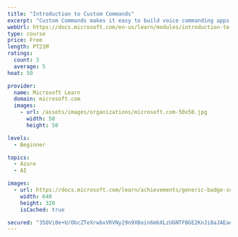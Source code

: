 ```yaml
---
title: "Introduction to Custom Commands"
excerpt: "Custom Commands makes it easy to build voice commanding apps optimized for voice-first interaction experiences. It provides a straightforward authoring and hosting experience on a single interface, helping you to focus on building the best solution for your voice-commanding scenarios."
webUrl: https://docs.microsoft.com/en-us/learn/modules/introduction-to-custom-commands/
type: course
price: Free
length: PT21M
ratings:
  count: 3
  average: 5
heat: 50

provider:
  name: Microsoft Learn
  domain: microsoft.com
  images:
    - url: /assets/images/organizations/microsoft.com-50x50.jpg
      width: 50
      height: 50

levels:
  - Beginner

topics:
  - Azure
  - AI

images:
  - url: https://docs.microsoft.com/learn/achievements/generic-badge-social.png
    width: 640
    height: 320
    isCached: true

secured: "35OVi0e+U/ObcZTeXrwbxVRVNy29n9XBoin6mbXLzUGNTFBGE2KnJi0aJAEaq5V3oMJNTj6J49QM9Ax1A2QocUiNaWjNgs2ve9fCm/LSpNBUrLM483KsoI4Ciur1Ge0A9jg7gBZZ/SNhgUyhuxnHzN+I0F0e0oYx4p7bTg8X/5M1sRtKffHGFte4In5T/QFe151rXdeNuf7H8VB4mtWRcr12LYhtaO2i37ieeYK9SFEnyeewKpoBk/dn7frYaCukWoJYjbAQCUyiTghA4xsd95xn77NvfRWnZkEb6yX6SBQOZJ/8alDQvykhshDj52AVNukU4TJ5jykli2WG/O7lRV6u2YHPIy446MrIb7bXjxdMbgwahlhtSDRm1zy4wWEQsZ+dTYHOad4pga2EDL4eB/bKA5mVoOHsTEyrhqNqJt0=;5RanwlwWansIH8MO1/SBSw=="
---
```


